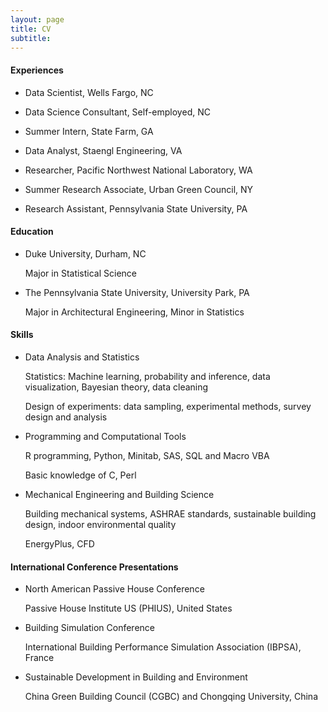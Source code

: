 ```yaml
---
layout: page
title: CV
subtitle: 
---
```

#### Experiences
- Data Scientist, Wells Fargo, NC

- Data Science Consultant, Self-employed, NC

- Summer Intern, State Farm, GA

- Data Analyst, Staengl Engineering, VA   

- Researcher, Pacific Northwest National Laboratory, WA       

- Summer Research Associate, Urban Green Council, NY  

- Research Assistant, Pennsylvania State University, PA 


#### Education

- Duke University, Durham, NC       

	Major in Statistical Science

- The Pennsylvania State University, University Park, PA    

	Major in Architectural Engineering, Minor in Statistics        


#### Skills
- Data Analysis and Statistics

	Statistics: Machine learning, probability and inference, data visualization, Bayesian theory, data cleaning

	Design of experiments: data sampling, experimental methods, survey design and analysis

- Programming and Computational Tools

	R programming, Python, Minitab, SAS, SQL and Macro VBA

	Basic knowledge of C, Perl
   
- Mechanical Engineering and Building Science

	Building mechanical systems, ASHRAE standards, sustainable building design, indoor environmental quality

	EnergyPlus, CFD


#### International Conference Presentations

- North American Passive House Conference      

	Passive House Institute US (PHIUS), United States 

- Building Simulation Conference 

	International Building Performance Simulation Association (IBPSA), France

- Sustainable Development in Building and Environment  

	China Green Building Council (CGBC) and Chongqing University, China      
